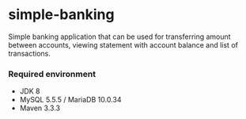 # simple-banking
Simple banking application that can be used for transferring amount between accounts, viewing statement with account balance and list of transactions.

### Required environment 
  * JDK 8
  * MySQL 5.5.5 / MariaDB 10.0.34
  * Maven 3.3.3 
